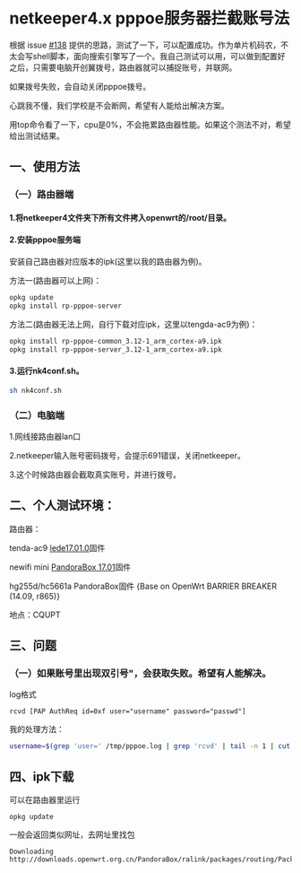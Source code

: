 # netkeeper4.x pppoe服务器拦截账号法

根据 issue [#138](https://github.com/miao1007/Openwrt-NetKeeper/issues/138) 提供的思路，测试了一下，可以配置成功。作为单片机码农，不太会写shell脚本，面向搜索引擎写了一个。我自己测试可以用，可以做到配置好之后，只需要电脑开创翼拨号，路由器就可以捕捉账号，并联网。

如果拨号失败，会自动关闭pppoe拨号。

心跳我不懂，我们学校是不会断网，希望有人能给出解决方案。

用top命令看了一下，cpu是0%，不会拖累路由器性能。如果这个测法不对，希望给出测试结果。

## 一、使用方法
### （一）路由器端
#### 1.将netkeeper4文件夹下所有文件拷入openwrt的/root/目录。
#### 2.安装pppoe服务端
安装自己路由器对应版本的ipk(这里以我的路由器为例)。

方法一(路由器可以上网)：
```sh
opkg update
opkg install rp-pppoe-server
```

方法二(路由器无法上网，自行下载对应ipk，这里以tengda-ac9为例)：
```sh
opkg install rp-pppoe-common_3.12-1_arm_cortex-a9.ipk
opkg install rp-pppoe-server_3.12-1_arm_cortex-a9.ipk
```
#### 3.运行nk4conf.sh。
```sh
sh nk4conf.sh
```
### （二）电脑端

1.网线接路由器lan口

2.netkeeper输入账号密码拨号，会提示691错误，关闭netkeeper。

3.这个时候路由器会截取真实账号，并进行拨号。

## 二、个人测试环境：
路由器：

tenda-ac9 [lede17.01.0](https://downloads.lede-project.org/releases/17.01.0/targets/bcm53xx/generic)固件

newifi mini [PandoraBox 17.01](http://downloads.pandorabox.com.cn/pandorabox-16-10-stable/targets/ralink/mt7620/)固件

hg255d/hc5661a PandoraBox固件 {Base on OpenWrt BARRIER BREAKER (14.09, r865)}

地点：CQUPT

## 三、问题
### （一）如果账号里出现双引号"，会获取失败。希望有人能解决。
log格式
```
rcvd [PAP AuthReq id=0xf user="username" password="passwd"]
```
我的处理方法：
```sh
username=$(grep 'user=' /tmp/pppoe.log | grep 'rcvd' | tail -n 1 | cut -d \" -f 2)
```

## 四、ipk下载
可以在路由器里运行
```
opkg update
```
一般会返回类似网址，去网址里找包
```
Downloading http://downloads.openwrt.org.cn/PandoraBox/ralink/packages/routing/Packages.gz.
```
